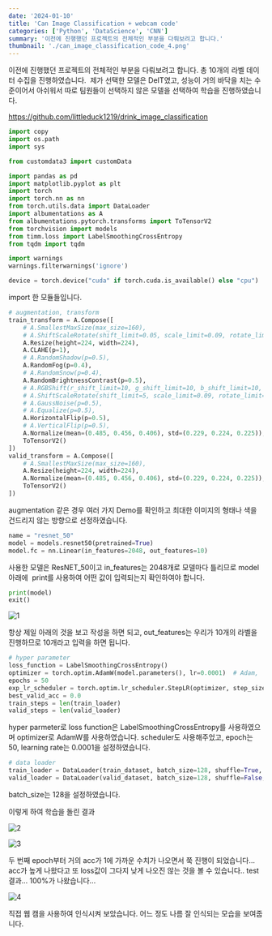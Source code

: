 ```yaml
---
date: '2024-01-10'
title: 'Can Image Classification + webcam code'
categories: ['Python', 'DataScience', 'CNN']
summary: '이전에 진행했던 프로젝트의 전체적인 부분을 다뤄보려고 합니다.'
thumbnail: './can_image_classification_code_4.png'
---
```


이전에 진행했던 프로젝트의 전체적인 부분을 다뤄보려고 합니다.
총 10개의 라벨 데이터 수집을 진행하였습니다. 
제가 선택한 모델은 DeIT였고, 성능이 거의 바닥을 치는 수준이어서 아쉬워서 따로 팀원들이 선택하지 않은 모델을 선택하여
학습을 진행하였습니다.

https://github.com/littleduck1219/drink_image_classification

```python
import copy
import os.path
import sys

from customdata3 import customData

import pandas as pd
import matplotlib.pyplot as plt
import torch
import torch.nn as nn
from torch.utils.data import DataLoader
import albumentations as A
from albumentations.pytorch.transforms import ToTensorV2
from torchvision import models
from timm.loss import LabelSmoothingCrossEntropy
from tqdm import tqdm

import warnings
warnings.filterwarnings('ignore')

```

```python
device = torch.device("cuda" if torch.cuda.is_available() else "cpu")
```

import 한 모듈들입니다.

```python
# augmentation, transform
train_transform = A.Compose([
    # A.SmallestMaxSize(max_size=160),
    # A.ShiftScaleRotate(shift_limit=0.05, scale_limit=0.09, rotate_limit=25, p=0.6),
    A.Resize(height=224, width=224),
    A.CLAHE(p=1),
    # A.RandomShadow(p=0.5),
    A.RandomFog(p=0.4),
    # A.RandomSnow(p=0.4),
    A.RandomBrightnessContrast(p=0.5),
    # A.RGBShift(r_shift_limit=10, g_shift_limit=10, b_shift_limit=10, p=0.6),
    # A.ShiftScaleRotate(shift_limit=5, scale_limit=0.09, rotate_limit=25, p=1),
    # A.GaussNoise(p=0.5),
    # A.Equalize(p=0.5),
    A.HorizontalFlip(p=0.5),
    # A.VerticalFlip(p=0.5),
    A.Normalize(mean=(0.485, 0.456, 0.406), std=(0.229, 0.224, 0.225)),
    ToTensorV2()
])
valid_transform = A.Compose([
    # A.SmallestMaxSize(max_size=160),
    A.Resize(height=224, width=224),
    A.Normalize(mean=(0.485, 0.456, 0.406), std=(0.229, 0.224, 0.225)),
    ToTensorV2()
])
```

augmentation 같은 경우 여러 가지 Demo를 확인하고 최대한 이미지의 형태나 색을 건드리지 않는 방향으로 선정하였습니다.

```python
name = "resnet_50"
model = models.resnet50(pretrained=True)
model.fc = nn.Linear(in_features=2048, out_features=10)
```

사용한 모델은 ResNET_50이고
in_features는 2048개로 모델마다 틀리므로 model 아래에  print를 사용하여 어떤 값이 입력되는지 확인하여야 합니다.

```python
print(model)
exit()
```

![1](https://i.ibb.co/Wvh2m6W/can-image-classification-code-1.png)

항상 제일 아래의 것을 보고 작성을 하면 되고, out_features는 우리가 10개의 라벨을 진행하므로 10개라고 입력을 하면 됩니다.

```python
# hyper parameter
loss_function = LabelSmoothingCrossEntropy()
optimizer = torch.optim.AdamW(model.parameters(), lr=0.0001)  # Adam,  AdamW, RMSprop
epochs = 50
exp_lr_scheduler = torch.optim.lr_scheduler.StepLR(optimizer, step_size=30, gamma=0.1)
best_valid_acc = 0.0
train_steps = len(train_loader)
valid_steps = len(valid_loader)
```

hyper parmeter로
loss function은 LabelSmoothingCrossEntropy를 사용하였으며 optimizer로 AdamW를 사용하였습니다.
scheduler도 사용해주었고, epoch는 50, learning rate는 0.0001을 설정하였습니다.

```python
# data loader
train_loader = DataLoader(train_dataset, batch_size=128, shuffle=True, num_workers=2, pin_memory=True)
valid_loader = DataLoader(valid_dataset, batch_size=128, shuffle=False, num_workers=2, pin_memory=True)
```

batch_size는 128을 설정하였습니다.

이렇게 하여 학습을 돌린 결과

![2](https://i.ibb.co/3SPSkQN/can-image-classification-code-2.png)

![3](https://i.ibb.co/477Q6hp/can-image-classification-code-3.png)

두 번째 epoch부터 거의 acc가 1에 가까운 수치가 나오면서 쭉 진행이 되었습니다...
acc가 높게 나왔다고 또 loss값이 그다지 낮게 나오진 않는 것을 볼 수 있습니다..
test 결과... 100%가 나왔습니다...

![4](https://i.ibb.co/fnrNGRS/can-image-classification-code-4.png)

직접 웹 캠을 사용하여 인식시켜 보았습니다. 어느 정도 나름 잘 인식되는 모습을 보여줍니다.
